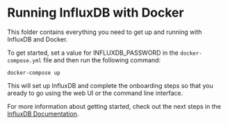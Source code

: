 # Running InfluxDB with Docker

This folder contains everything you need to get up and running with InfluxDB and Docker.

To get started, set a value for INFLUXDB_PASSWORD in the `docker-compose.yml` file and then run the following command:

    docker-compose up

This will set up InfluxDB and complete the onboarding steps so that you aready to go using the web UI or the command line interface.

For more information about getting started, check out the next steps in the [InfluxDB Documentation](https://v2.docs.influxdata.com/v2.0/get-started/#next-steps).